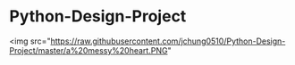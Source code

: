 # Python-Design-Project
<img src="https://raw.githubusercontent.com/jchung0510/Python-Design-Project/master/a%20messy%20heart.PNG"
